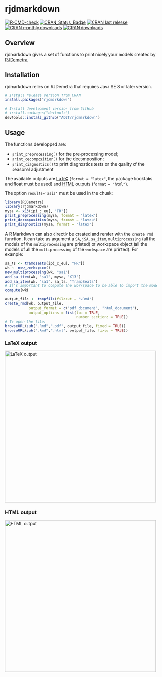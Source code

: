 
<!-- README.md is generated from README.Rmd. Please edit that file -->

# rjdmarkdown

[![R-CMD-check](https://github.com/AQLT/rjdmarkdown/workflows/R-CMD-check/badge.svg)](https://github.com/AQLT/rjdmarkdown/actions)
[![CRAN_Status_Badge](http://www.r-pkg.org/badges/version/rjdmarkdown)](https://cran.r-project.org/package=rjdmarkdown)
[![CRAN last
release](http://www.r-pkg.org/badges/last-release/rjdmarkdown)](https://cran.r-project.org/package=rjdmarkdown)
[![CRAN monthly
downloads](http://cranlogs.r-pkg.org/badges/rjdmarkdown?color=lightgrey)](https://cran.r-project.org/package=rjdmarkdown)
[![CRAN
downloads](http://cranlogs.r-pkg.org/badges/grand-total/rjdmarkdown?color=lightgrey)](https://cran.r-project.org/package=rjdmarkdown)

## Overview

rjdmarkdown gives a set of functions to print nicely your models created
by [RJDemetra](https://github.com/jdemetra/rjdemetra).

## Installation

rjdmarkdown relies on RJDemetra that requires Java SE 8 or later
version.

``` r
# Install release version from CRAN
install.packages("rjdmarkdown")

# Install development version from GitHub
# install.packages("devtools")
devtools::install_github("AQLT/rjdmarkdown")
```

## Usage

The functions developped are:

- `print_preprocessing()` for the pre-processing model;  
- `print_decomposition()` for the decomposition;  
- `print_diagnostics()` to print diagnostics tests on the quality of the
  seasonal adjustment.

The available outputs are
[LaTeX](https://aqlt.github.io/rjdmarkdown/articles/rjdmarkdown-pdf.pdf)
(`format = "latex"`, the package booktabs and float must be used) and
[HTML](https://aqlt.github.io/rjdmarkdown/articles/rjdmarkdown-html.html)
outputs (`format = "html"`).

The option `results='asis'` must be used in the chunk:

``` r
library(RJDemetra)
library(rjdmarkdown)
mysa <- x13(ipi_c_eu[, "FR"])
print_preprocessing(mysa, format = "latex")
print_decomposition(mysa, format = "latex")
print_diagnostics(mysa, format = "latex")
```

A R Markdown can also directly be created and render with the
`create_rmd` function. It can take as argument a `SA`, `jSA`, `sa_item`,
`multiprocessing` (all the models of the `multiprocessing` are printed)
or workspace object (all the models of all the `multiprocessing` of the
`workspace` are printed). For example:

``` r
sa_ts <- tramoseats(ipi_c_eu[, "FR"])
wk <- new_workspace()
new_multiprocessing(wk, "sa1")
add_sa_item(wk, "sa1", mysa, "X13")
add_sa_item(wk, "sa1", sa_ts, "TramoSeats")
# It's important to compute the workspace to be able to import the models
compute(wk)

output_file <- tempfile(fileext = ".Rmd")
create_rmd(wk, output_file, 
           output_format = c("pdf_document", "html_document"),
           output_options = list(toc = TRUE,
                                 number_sections = TRUE))
# To open the file:
browseURL(sub(".Rmd",".pdf", output_file, fixed = TRUE))
browseURL(sub(".Rmd",".html", output_file, fixed = TRUE))
```

### LaTeX output

[<img src="https://user-images.githubusercontent.com/24825189/85861799-2ecd5080-b7c1-11ea-9ea0-70ffea5248b3.png" alt="LaTeX output" width="500" />](https://aqlt.github.io/rjdmarkdown/articles/rjdmarkdown-pdf.pdf)

### HTML output

[<img src="https://user-images.githubusercontent.com/24825189/85861811-312faa80-b7c1-11ea-9105-e25d71c7df3e.png" alt="HTML output" width="500" />](https://aqlt.github.io/rjdmarkdown/articles/rjdmarkdown-html.html)
